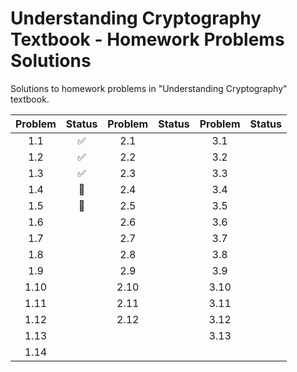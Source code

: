 # Understanding Cryptography Textbook - Homework Problems Solutions

Solutions to homework problems in "Understanding Cryptography" textbook.

| Problem |  Status   | Problem | Status | Problem | Status |
| :-----: | :-------: | :-----: | :----: | :-----: | :----: |
|   1.1   |  &#9989;  |   2.1   |        |   3.1   |        |
|   1.2   |  &#9989;  |   2.2   |        |   3.2   |        |
|   1.3   |  &#9989;  |   2.3   |        |   3.3   |        |
|   1.4   | &#128679; |   2.4   |        |   3.4   |        |
|   1.5   | &#128679; |   2.5   |        |   3.5   |        |
|   1.6   |           |   2.6   |        |   3.6   |        |
|   1.7   |           |   2.7   |        |   3.7   |        |
|   1.8   |           |   2.8   |        |   3.8   |        |
|   1.9   |           |   2.9   |        |   3.9   |        |
|  1.10   |           |  2.10   |        |  3.10   |        |
|  1.11   |           |  2.11   |        |  3.11   |        |
|  1.12   |           |  2.12   |        |  3.12   |        |
|  1.13   |           |         |        |  3.13   |        |
|  1.14   |           |         |        |         |        |

